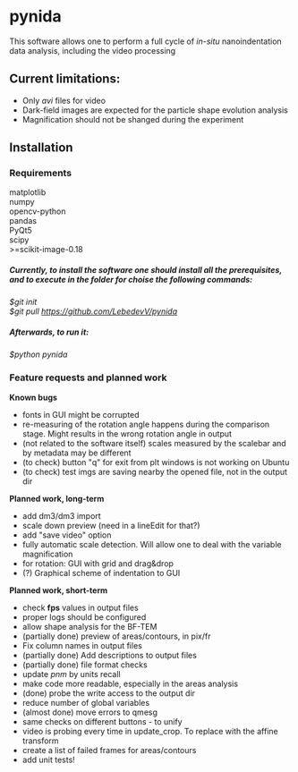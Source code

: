 # pynida

This software allows one to perform a full cycle of *in-situ* nanoindentation data analysis, including the video processing

**Current limitations:**
---
- Only *avi* files for video  
- Dark-field images are expected for the particle shape evolution analysis
- Magnification should not be shanged during the experiment

**Installation**
---

### Requirements
matplotlib  
numpy  
opencv-python  
pandas  
PyQt5  
scipy  
\>=scikit-image-0.18

##### Currently, to install the software one should install all the prerequisites, and to execute in the folder for choise the following commands:
*\$git init*  
*\$git pull https://github.com/LebedevV/pynida*
##### Afterwards, to run it:
*\$python pynida*

### Feature requests and planned work

**Known bugs**
- fonts in GUI might be corrupted 
- re-measuring of the rotation angle happens during the comparison stage. Might results in the wrong rotation angle in output
- (not related to the software itself) scales measured by the scalebar and by metadata may be different
-	(to check) button "q" for exit from plt windows is not working on Ubuntu
- (to check) test imgs are saving nearby the opened file, not in the output dir

 **Planned work, long-term**
- add dm3/dm3 import
- scale down preview (need in a lineEdit for that?)
- add "save video" option
- fully automatic scale detection. Will allow one to deal with the variable magnification
- for rotation: GUI with grid and drag&drop
- (?) Graphical scheme of indentation to GUI

 **Planned work, short-term**
- check __fps__ values in output files
- proper logs should be configured  
- allow shape analysis for the BF-TEM  
- (partially done) preview of areas/contours, in pix/fr
- Fix column names in output files  
- (partially done) Add descriptions to output files
- (partially done) file format checks
- update *pnm* by units recall
- make code more readable, especially in the areas analysis
- (done) probe the write access to the output dir
- reduce number of global variables
- (almost done) move errors to qmesg
- same checks on different buttons - to unify
- video is probing every time in update_crop. To replace with the affine transform
- create a list of failed frames for areas/contours
- add unit tests!
